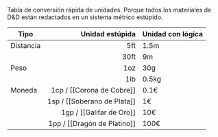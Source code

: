 Tabla de conversión rápida de unidades. Porque todos los materiales de D&D están redactados en un sistema métrico estúpido.

| Tipo      |             Unidad estúpida | Unidad con lógica |
| --------- | --------------------------: | :---------------- |
| Distancia |                         5ft | 1.5m              |
|           |                        30ft | 9m                |
| Peso      |                         1oz | 30g               |
|           |                         1lb | 0.5kg             |
| Moneda    |   1cp / [[Corona de Cobre]] | 0.1€              |
|           | 1sp / [[Soberano de Plata]] | 1€                |
|           |    1gp / [[Galifar de Oro]] | 10€               |
|           | 1pp / [[Dragón de Platino]] | 100€              |
